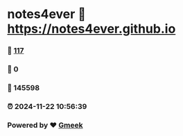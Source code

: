 # notes4ever :link: https://notes4ever.github.io 
### :page_facing_up: [117](https://notes4ever.github.io/tag.html) 
### :speech_balloon: 0 
### :hibiscus: 145598 
### :alarm_clock: 2024-11-22 10:56:39 
### Powered by :heart: [Gmeek](https://github.com/Meekdai/Gmeek)
